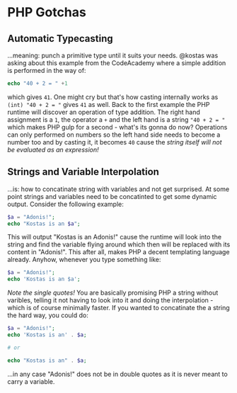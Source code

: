 # PHP Gotchas

## Automatic Typecasting

...meaning: punch a primitive type until it suits your needs.
@kostas was asking about this example from the CodeAcademy where a simple addition is performed in the way of:

```php
echo "40 + 2 = " +1
```

which gives `41`. One might cry but that's how casting internally works as `(int) "40 + 2 = "` gives `41` as well.
Back to the first example the PHP runtime will discover an operation of type addition. The right hand assignment is a `1`, the operator a `+` and the left hand is a string `"40 + 2 = "` which makes PHP gulp for a second - what's its gonna do now? Operations can only performed on numbers so the left hand side needs to become a number too and by casting it, it becomes `40` cause the *string itself will not be evaluated as an expression!*

## Strings and Variable Interpolation

...is: how to concatinate string with variables and not get surprised.
At some point strings and variables need to be concatinted to get some dynamic output. Consider the following example:

```php
$a = "Adonis!";
echo "Kostas is an $a";
```

This will output "Kostas is an Adonis!" cause the runtime will look into the string and find the variable flying around which then will be replaced with its content in "Adonis!". This after all, makes PHP a decent templating language already. Anyhow, whenever you type something like:

```php
$a = "Adonis!";
echo 'Kostas is an $a';
```

*Note the single quotes!* You are basically promising PHP a string without varibles, telling it not having to look into it and doing the interpolation - which is of course minimally faster. If you wanted to concatinate the a string the hard way, you could do:

```php
$a = "Adonis!";
echo 'Kostas is an' . $a;

# or

echo "Kostas is an" . $a;

```

...in any case "Adonis!" does not be in double quotes as it is never meant to carry a variable.